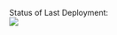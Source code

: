 Status of Last Deployment:<br>
<img src="https://github.com/gm2405/app-for-jenkins/actions/workflows/My-GitHubActions-Basics/badge.svg?branch=main"><br>
